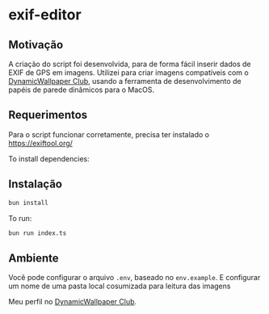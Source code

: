 # exif-editor

## Motivação

A criação do script foi desenvolvida, para de forma fácil inserir dados de EXIF de GPS em imagens. 
Utilizei para criar imagens compatíveis com o [DynamicWallpaper Club](https://dynamicwallpaper.club/), 
usando a ferramenta de desenvolvimento de papéis de parede dinâmicos para o MacOS. 

## Requerimentos

Para o script funcionar corretamente, precisa ter instalado o https://exiftool.org/

To install dependencies:

## Instalação

```bash
bun install
```

To run:

```bash
bun run index.ts
```

## Ambiente

Você pode configurar o arquivo `.env`, baseado no `env.example`. E configurar um nome de uma pasta local cosumizada para leitura das imagens 

Meu perfil no [DynamicWallpaper Club](https://dynamicwallpaper.club/u/sandersonsoares).
